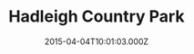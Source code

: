 ---
date: 2015-04-04T10:01:03.000Z
title: Hadleigh Country Park
latitude: 51.553106818974555
longitude: 0.599323737033386
category: checkin
---